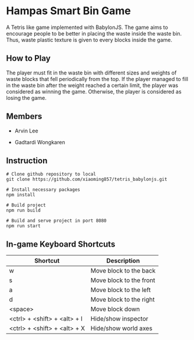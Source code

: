 # Hampas Smart Bin Game

A Tetris like game implemented with BabylonJS. The game aims to encourage people to  be better in placing the waste inside the waste bin. Thus, waste plastic texture is given to every blocks inside the game.

## How to Play

The player must fit in the waste bin with different sizes and weights of waste blocks that fell periodically from the top. If the player managed to fill in the waste bin after the weight reached a certain limit, the player was considered as winning the game. Otherwise, the player is considered as losing the game. 

## Members

- Arvin Lee

- Gadtardi Wongkaren

## Instruction

```shell
# Clone github repository to local
git clone https://github.com/xiaoming857/tetris_babylonjs.git

# Install necessary packages
npm install

# Build project
npm run build

# Build and serve project in port 8080
npm run start
```

## In-game Keyboard Shortcuts

| Shortcut                           | Description             |
| ---------------------------------- | ----------------------- |
| w                                  | Move block to the back  |
| s                                  | Move block to the front |
| a                                  | Move block to the left  |
| d                                  | Move block to the right |
| \<space\>                          | Move block down         |
| \<ctrl\> + \<shift\> + \<alt\> + I | Hide/show inspector     |
| \<ctrl\> + \<shift\> + \<alt\> + X | Hide/show world axes    |
